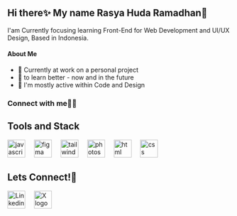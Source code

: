 ## Hi there✨ My name Rasya Huda Ramadhan👋

I'am Currently focusing learning Front-End for Web Development and UI/UX Design, 
Based in Indonesia.


#### About Me

- 🔭 Currently at work on a personal project
- 🌱 to learn better - now and in the future
- 💬 I'm mostly active within Code and Design
<h3 align="left">Connect with me🧑‍💻</h3>
<p align="left">
</p>



<h2>Tools and Stack</h2>
<div align="left">
  <img src="https://cdn.jsdelivr.net/gh/devicons/devicon/icons/javascript/javascript-original.svg" height="40" alt="javascript logo"  />
  <img width="12" />
  <a href="https://www.figma.com/design/"><img src="https://cdn.jsdelivr.net/gh/devicons/devicon/icons/figma/figma-original.svg" height="40" alt="figma logo"  /></a>
  <img width="12" />
  <a href="https://tailwindcss.com/"><img src="https://cdn.jsdelivr.net/gh/devicons/devicon/icons/tailwindcss/tailwindcss-original.svg" height="40" alt="tailwindcss logo"  /></a>
  <img width="12" />
  <a href="https://www.adobe.com/id_en/products/photoshop/landpa.html?sdid=GVTYXXRQ&mv=search&mv2=paidsearch&ef_id=Cj0KCQjwpf7CBhCfARIsANIETVqqT8A7nvu-cmd5E3vGdkA2mBQWNaewwG8Tqq21hD50RaiqXtr3prYaAsH9EALw_wcB:G:s&s_kwcid=AL!3085!3!697507944443!e!!g!!photoshop!703952628!38400836578&gad_source=1&gad_campaignid=703952628&gbraid=0AAAAADraYsKeGXW6Pvl9g1KS3JHFueSH7&gclid=Cj0KCQjwpf7CBhCfARIsANIETVqqT8A7nvu-cmd5E3vGdkA2mBQWNaewwG8Tqq21hD50RaiqXtr3prYaAsH9EALw_wcB"><img src="https://cdn.jsdelivr.net/gh/devicons/devicon/icons/photoshop/photoshop-original.svg" height="40" alt="photoshop logo"  /></a>
  <img width="12" />
  <img src="https://cdn.jsdelivr.net/gh/devicons/devicon/icons/html5/html5-original.svg" height="40" alt="html logo"  />
  <img width="12" />
  <img src="https://cdn.jsdelivr.net/gh/devicons/devicon/icons/css3/css3-original.svg" height="40" alt="css logo"  />
  <img width="12" />
</div>


<h2>Lets Connect!🤞</h2>
<div align="left">
   <a href="https://www.linkedin.com/in/rasya-huda-ramadhan-8550982a3/"><img src="https://cdn.jsdelivr.net/gh/devicons/devicon/icons/linkedin/linkedin-original.svg" height="40" alt="Linkedin logo"  /></a>
  <img width="12" />
  <a href="https://x.com/seventyash"><img src="https://cdn.jsdelivr.net/gh/devicons/devicon/icons/twitter/twitter-original.svg" height="40" alt="X logo"  /></a>
  <img width="12" />
</div>
